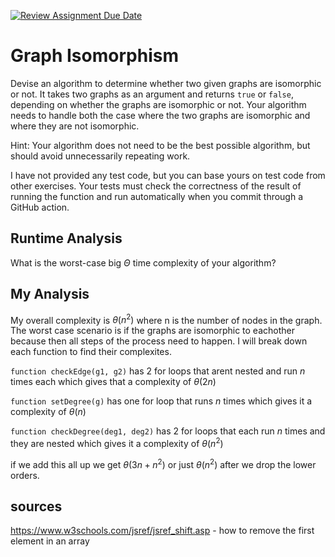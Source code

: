 [![Review Assignment Due Date](https://classroom.github.com/assets/deadline-readme-button-24ddc0f5d75046c5622901739e7c5dd533143b0c8e959d652212380cedb1ea36.svg)](https://classroom.github.com/a/NYae883E)
# Graph Isomorphism

Devise an algorithm to determine whether two given graphs are isomorphic or not.
It takes two graphs as an argument and returns `true` or `false`, depending on
whether the graphs are isomorphic or not. Your algorithm needs to handle both
the case where the two graphs are isomorphic and where they are not isomorphic.

Hint: Your algorithm does not need to be the best possible algorithm, but should
avoid unnecessarily repeating work.

I have not provided any test code, but you can base yours on test code from
other exercises. Your tests must check the correctness of the result of running
the function and run automatically when you commit through a GitHub action.

## Runtime Analysis

What is the worst-case big $\Theta$ time complexity of your algorithm?

## My Analysis

My overall complexity is $\theta(n^2)$ where n is the number of nodes in the graph. The worst case scenario is if the graphs are isomorphic to eachother because then all steps of the process need to happen. I will break down each function to find their complexites.

```function checkEdge(g1, g2)``` has 2 for loops that arent nested and run $n$ times each which gives that a complexity of $\theta(2n)$

```function setDegree(g)``` has one for loop that runs $n$ times which gives it a complexity of $\theta(n)$

```function checkDegree(deg1, deg2)``` has 2 for loops that each run $n$ times and they are nested which gives it a complexity of $\theta(n^2)$

if we add this all up we get $\theta(3n + n^2)$ or just $\theta(n^2)$ after we drop the lower orders.

## sources

https://www.w3schools.com/jsref/jsref_shift.asp - how to remove the first element in an array















